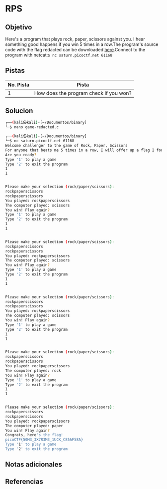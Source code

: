 # RPS

## Objetivo
Here's a program that plays rock, paper, scissors against you. I hear something good happens if you win 5 times in a row.The program's source code with the flag redacted can be downloaded [here](https://artifacts.picoctf.net/c/147/game-redacted.c).Connect to the program with netcat:`$ nc saturn.picoctf.net 61168`

## Pistas

| No. Pista | Pista                                  |
| --------- | -------------------------------------- |
| 1         | How does the program check if you won? |


## Solucion
```bash
┌──(kali㉿kali)-[~/Documentos/binary]
└─$ nano game-redacted.c       
                                                                                       
┌──(kali㉿kali)-[~/Documentos/binary]
└─$ nc saturn.picoctf.net 61168
Welcome challenger to the game of Rock, Paper, Scissors
For anyone that beats me 5 times in a row, I will offer up a flag I found
Are you ready?
Type '1' to play a game
Type '2' to exit the program
1
1


Please make your selection (rock/paper/scissors):
rockpaperscissors
rockpaperscissors
You played: rockpaperscissors
The computer played: scissors
You win! Play again?
Type '1' to play a game
Type '2' to exit the program
1
1


Please make your selection (rock/paper/scissors):
rockpaperscissors
rockpaperscissors
You played: rockpaperscissors
The computer played: scissors
You win! Play again?
Type '1' to play a game
Type '2' to exit the program
1
1


Please make your selection (rock/paper/scissors):
rockpaperscissors
rockpaperscissors
You played: rockpaperscissors
The computer played: scissors
You win! Play again?
Type '1' to play a game
Type '2' to exit the program
1
1


Please make your selection (rock/paper/scissors):
rockpaperscissors
rockpaperscissors
You played: rockpaperscissors
The computer played: rock
You win! Play again?
Type '1' to play a game
Type '2' to exit the program
1
1


Please make your selection (rock/paper/scissors):
rockpaperscissors
rockpaperscissors
You played: rockpaperscissors
The computer played: paper
You win! Play again?
Congrats, here's the flag!
picoCTF{50M3_3X7R3M3_1UCK_C85AF58A}
Type '1' to play a game
Type '2' to exit the program

```

## Notas adicionales

## Referencias